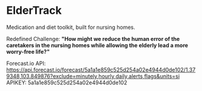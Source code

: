 # ElderTrack

Medication and diet toolkit, built for nursing homes.

Redefined Challenge:
__"How might we reduce the human error of the caretakers in the nursing homes while allowing the elderly lead a more worry-free life?"__

Forecast.io API:
https://api.forecast.io/forecast/5a1a1e859c525d254a02e4944d0de102/1.379348,103.849876?exclude=minutely,hourly,daily,alerts,flags&units=si
APIKEY:
5a1a1e859c525d254a02e4944d0de102